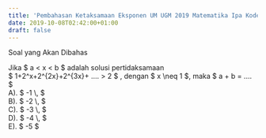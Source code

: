 ```yaml
---
title: 'Pembahasan Ketaksamaan Eksponen UM UGM 2019 Matematika Ipa Kode 924'
date: 2019-10-08T02:42:00+01:00
draft: false
---
```


  
Soal yang Akan Dibahas  
  
  
  
  
  
Jika $ a < x < b $ adalah solusi pertidaksamaan  
$ 1+2^x+2^{2x}+2^{3x}+ .... > 2 $ , dengan $ x \\neq 1 $, maka $ a + b = .... $  
A). $ -1 \\, $  
B). $ -2 \\, $  
C). $ -3 \\, $  
D). $ -4 \\, $  
E). $ -5 $